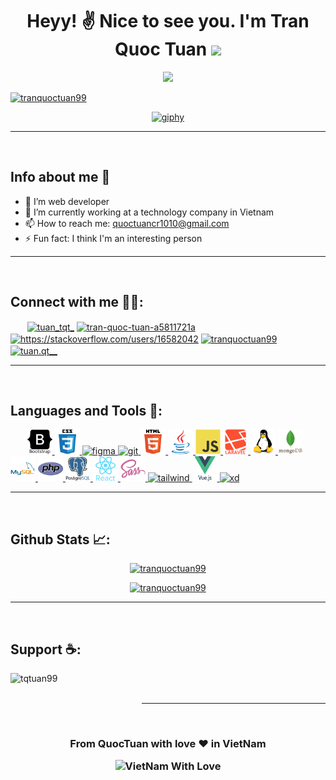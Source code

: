 <h1 align="center">Heyy! ✌ Nice to see you. I'm Tran Quoc Tuan
<img src="https://camo.githubusercontent.com/d3359cb00ab0b5ed8f2e1fe3fceb4fbaf3b614340f8c0db99c17b9f50b351770/68747470733a2f2f656d6f6a69732e736c61636b6d6f6a69732e636f6d2f656d6f6a69732f696d616765732f313533313834393433302f343234362f626c6f622d73756e676c61737365732e6769663f31353331383439343330" width="35" data-canonical-src="https://emojis.slackmojis.com/emojis/images/1531849430/4246/blob-sunglasses.gif?1531849430" style="max-width:100%;"></h1>

<div align="center">
  <a href="https://github.com/tqtuan99">
    <img src="https://readme-typing-svg.herokuapp.com/?lines=Welcome+to+my+page!;A+passionate+frontend+developer+from+VietNam&center=true&width=500&height=45" data-canonical-src="https://readme-typing-svg.herokuapp.com/?lines=Welcome+to+my+page!;A+passionate+frontend+developer+from+VietNam&center=true&width=500&height=45" style="max-width:100%;">
  </a>
</div>

<p align="left"> <a target="_blank" rel="noopener noreferrer" href="https://camo.githubusercontent.com/fb7bff437f9b88330b766b04fe04ee4585a665ff5f747eec02d501daba3f920c/68747470733a2f2f6b6f6d617265762e636f6d2f67687076632f3f757365726e616d653d74717475616e393926636f6c6f723d627269676874677265656e"><img src="https://camo.githubusercontent.com/fb7bff437f9b88330b766b04fe04ee4585a665ff5f747eec02d501daba3f920c/68747470733a2f2f6b6f6d617265762e636f6d2f67687076632f3f757365726e616d653d74717475616e393926636f6c6f723d627269676874677265656e" alt="tranquoctuan99" data-canonical-src="https://komarev.com/ghpvc/?username=tqtuan99&color=brightgreen" style="max-width:100%;"></a>
</p>

<p align="center"> <a target="_blank" rel="noopener noreferrer" href="https://github.com/tqtuan99/tqtuan99/blob/master/giphy.gif"><img src="https://github.com/tqtuan99/tqtuan99/blob/master/giphy.gif" alt="giphy" style="max-width:100%;"></a> </p>
<hr><br>

## Info about me 📝
- 🌱 I’m web developer
- 🔭 I’m currently working at a technology company in Vietnam
- 📫 How to reach me: quoctuancr1010@gmail.com
- ⚡ Fun fact: I think I'm an interesting person
<hr><br>

## Connect with me 🤼‍♀️:
<p lign="left"> &nbsp;&nbsp;&nbsp;&nbsp;&ensp;
<a href="https://twitter.com/tuan_tqt_" target="blank"><img align="center" src="https://raw.githubusercontent.com/rahuldkjain/github-profile-readme-generator/master/src/images/icons/Social/twitter.svg" alt="tuan_tqt_" height="30" width="40" /></a>
<a href="https://linkedin.com/in/tran-quoc-tuan-a5811721a" target="blank"><img align="center" src="https://raw.githubusercontent.com/rahuldkjain/github-profile-readme-generator/master/src/images/icons/Social/linked-in-alt.svg" alt="tran-quoc-tuan-a5811721a" height="30" width="40" /></a>
<a href="https://stackoverflow.com/users/16582042" target="blank"><img align="center" src="https://raw.githubusercontent.com/rahuldkjain/github-profile-readme-generator/master/src/images/icons/Social/stack-overflow.svg" alt="https://stackoverflow.com/users/16582042" height="30" width="40" /></a>
<a href="https://fb.com/tqtuan1010" target="blank"><img align="center" src="https://raw.githubusercontent.com/rahuldkjain/github-profile-readme-generator/master/src/images/icons/Social/facebook.svg" alt="tranquoctuan99" height="30" width="40" /></a>
<a href="https://instagram.com/tuan.qt__" target="blank"><img align="center" src="https://raw.githubusercontent.com/rahuldkjain/github-profile-readme-generator/master/src/images/icons/Social/instagram.svg" alt="tuan.qt__" height="30" width="40" /></a>
</p> <hr><br>

## Languages and Tools 🧐:
<p align="left"> &nbsp;&nbsp;&nbsp;&nbsp;&ensp; 
<a href="https://getbootstrap.com" target="_blank" rel="noreferrer"> <img src="https://raw.githubusercontent.com/devicons/devicon/master/icons/bootstrap/bootstrap-plain-wordmark.svg" alt="bootstrap" width="40" height="40"/> </a> <a href="https://www.w3schools.com/css/" target="_blank" rel="noreferrer"> <img src="https://raw.githubusercontent.com/devicons/devicon/master/icons/css3/css3-original-wordmark.svg" alt="css3" width="40" height="40"/> </a> <a href="https://www.figma.com/" target="_blank" rel="noreferrer"> <img src="https://www.vectorlogo.zone/logos/figma/figma-icon.svg" alt="figma" width="40" height="40"/> </a> <a href="https://git-scm.com/" target="_blank" rel="noreferrer"> <img src="https://www.vectorlogo.zone/logos/git-scm/git-scm-icon.svg" alt="git" width="40" height="40"/> </a> <a href="https://www.w3.org/html/" target="_blank" rel="noreferrer"> <img src="https://raw.githubusercontent.com/devicons/devicon/master/icons/html5/html5-original-wordmark.svg" alt="html5" width="40" height="40"/> </a> <a href="https://www.java.com" target="_blank" rel="noreferrer"> <img src="https://raw.githubusercontent.com/devicons/devicon/master/icons/java/java-original.svg" alt="java" width="40" height="40"/> </a> <a href="https://developer.mozilla.org/en-US/docs/Web/JavaScript" target="_blank" rel="noreferrer"> <img src="https://raw.githubusercontent.com/devicons/devicon/master/icons/javascript/javascript-original.svg" alt="javascript" width="40" height="40"/> </a> <a href="https://laravel.com/" target="_blank" rel="noreferrer"> <img src="https://raw.githubusercontent.com/devicons/devicon/master/icons/laravel/laravel-plain-wordmark.svg" alt="laravel" width="40" height="40"/> </a> <a href="https://www.linux.org/" target="_blank" rel="noreferrer"> <img src="https://raw.githubusercontent.com/devicons/devicon/master/icons/linux/linux-original.svg" alt="linux" width="40" height="40"/> </a> <a href="https://www.mongodb.com/" target="_blank" rel="noreferrer"> <img src="https://raw.githubusercontent.com/devicons/devicon/master/icons/mongodb/mongodb-original-wordmark.svg" alt="mongodb" width="40" height="40"/> </a> <a href="https://www.mysql.com/" target="_blank" rel="noreferrer"> <img src="https://raw.githubusercontent.com/devicons/devicon/master/icons/mysql/mysql-original-wordmark.svg" alt="mysql" width="40" height="40"/> </a> <a href="https://www.php.net" target="_blank" rel="noreferrer"> <img src="https://raw.githubusercontent.com/devicons/devicon/master/icons/php/php-original.svg" alt="php" width="40" height="40"/> </a> <a href="https://www.postgresql.org" target="_blank" rel="noreferrer"> <img src="https://raw.githubusercontent.com/devicons/devicon/master/icons/postgresql/postgresql-original-wordmark.svg" alt="postgresql" width="40" height="40"/> </a> <a href="https://reactjs.org/" target="_blank" rel="noreferrer"> <img src="https://raw.githubusercontent.com/devicons/devicon/master/icons/react/react-original-wordmark.svg" alt="react" width="40" height="40"/> </a> <a href="https://sass-lang.com" target="_blank" rel="noreferrer"> <img src="https://raw.githubusercontent.com/devicons/devicon/master/icons/sass/sass-original.svg" alt="sass" width="40" height="40"/> </a> <a href="https://tailwindcss.com/" target="_blank" rel="noreferrer"> <img src="https://www.vectorlogo.zone/logos/tailwindcss/tailwindcss-icon.svg" alt="tailwind" width="40" height="40"/> </a> <a href="https://vuejs.org/" target="_blank" rel="noreferrer"> <img src="https://raw.githubusercontent.com/devicons/devicon/master/icons/vuejs/vuejs-original-wordmark.svg" alt="vuejs" width="40" height="40"/> </a> <a href="https://www.adobe.com/products/xd.html" target="_blank" rel="noreferrer"> <img src="https://cdn.worldvectorlogo.com/logos/adobe-xd.svg" alt="xd" width="40" height="40"/> </a>
</p> <hr><br>

## Github Stats 📈:
<p align="center"> <a target="_blank" rel="noopener noreferrer" href="https://github-readme-stats.vercel.app/api/top-langs/?username=tqtuan99&layout=compact"><img src="https://github-readme-stats.vercel.app/api/top-langs/?username=tqtuan99&layout=compact" alt="tranquoctuan99" data-canonical-src="https://github-readme-stats.vercel.app/api/top-langs/?username=tqtuan99&layout=compact" style="max-width:100%;"></a> </p>
<p align="center"> <a target="_blank" rel="noopener noreferrer" href="https://github-readme-stats.vercel.app/api?username=tqtuan99&show_icons=true&theme=radical"><img src="https://github-readme-stats.vercel.app/api?username=tqtuan99&show_icons=true&theme=radical" alt="tranquoctuan99" data-canonical-src="https://github-readme-stats.vercel.app/api?username=tqtuan99&show_icons=true&theme=radical" style="max-width:100%;"></a></p> <hr><br>


## Support ☕:
<a href="https://www.buymeacoffee.com/tqtuan99" target="_blank"> <img align="left" src="https://cdn.buymeacoffee.com/buttons/v2/default-yellow.png" height="50" width="210" alt="tqtuan99"/></a> <br><br>
<hr>

<br>
<h3 align="center">From QuocTuan with love <g-emoji class="g-emoji" alias="heart" fallback-src="https://github.githubassets.com/images/icons/emoji/unicode/2764.png">❤️</g-emoji> in VietNam <p align="center" <a target="_blank" rel="noopener noreferrer" href=""><img src="https://cdn-icons-png.flaticon.com/512/555/555515.png" alt="VietNam With Love" style="max-width:100%;"></a> </p> </h3>
